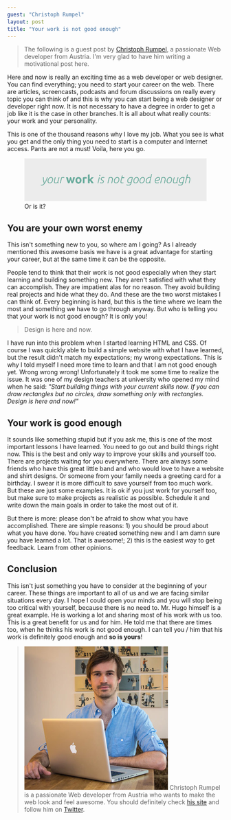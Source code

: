 ```yaml
---
guest: "Christoph Rumpel"
layout: post
title: "Your work is not good enough"
---
```


> The following is a guest post by [Christoph Rumpel](http://christoph-rumpel.com/), a passionate Web developer from Austria. I'm very glad to have him writing a motivational post here.

Here and now is really an exciting time as a web developer or web designer. You can find everything; you need to start your career on the web. There are articles, screencasts, podcasts and forum discussions on really every topic you can think of and this is why you can start being a web designer or developer right now. It is not necessary to have a degree in order to get a job like it is the case in other branches. It is all about what really counts: your work and your personality.

This is one of the thousand reasons why I love my job. What you see is what you get and the only thing you need to start is a computer and Internet access. Pants are not a must! Voila, here you go.

<figure class="figure">
<img src="/images/your-work-is-not-good-enough__catch-phrase.png" alt="" />
<figcaption>Or is it?</figcaption>
</figure>

## You are your own worst enemy

This isn't something new to you, so where am I going? As I already mentioned this awesome basis we have is a great advantage for starting your career, but at the same time it can be the opposite.

People tend to think that their work is not good especially when they start learning and building something new. They aren't satisfied with what they can accomplish. They are impatient alas for no reason. They avoid building real projects and  hide what they do. And these are the two worst mistakes I can think of. Every beginning is hard, but this is the time where we learn the most and something we have to go through anyway. But who is telling you that your work is not good enough? It is only you!

<blockquote class="pull-quote--right">Design is here and now.</blockquote>

I have run into this problem when I started learning HTML and CSS. Of course I was quickly able to build a simple website with what I have learned, but the result didn't match my expectations; my wrong expectations. This is why I told myself I need more time to learn and that I am not good enough yet. Wrong wrong wrong! Unfortunately it took me some time to realize the issue. It was one of my design teachers at university who opened my mind when he said: *"Start building things with your current skills now. If you can draw rectangles but no circles, draw something only with rectangles. Design is here and now!"*

## Your work is good enough

It sounds like something stupid but if you ask me, this is one of the most important lessons I have learned. You need to go out and build things right now. This is the best and only way to improve your skills and yourself too. There are projects waiting for you everywhere. There are always some friends who have this great little band and who would love to have a website and shirt designs. Or someone from your family needs a greeting card for a birthday. I swear it is more difficult to save yourself from too much work. But these are just some examples. It is ok if you just work for yourself too, but make sure to make projects as realistic as possible. Schedule it and write down the main goals in order to take the most out of it.

But there is more: please don't be afraid to show what you have accomplished. There are simple reasons: 1) you should be proud about what you have done. You have created something new and I am damn sure you have learned a lot. That is awesome!; 2) this is the easiest way to get feedback. Learn from other opinions.

## Conclusion

This isn't just something you have to consider at the beginning of your career. These things are important to all of us and we are facing similar situations every day. I hope I could open your minds and you will stop being too critical with yourself, because there is no need to. Mr. Hugo himself is a great example. He is working a lot and sharing most of his work with us too. This is a great benefit for us and for him. He told me that there are times too, when he thinks his work is not good enough. I can tell you / him that his work is definitely good enough and **so is yours**!

> ![Christoph Rumpel](/images/your-work-is-not-good-enough__christoph-rumpel.jpg) Christoph Rumpel is a passionate Web developer from Austria who wants to make the web look and feel awesome. You should definitely check [his site](http://christoph-rumpel.com/) and follow him on [Twitter](https://twitter.com/christophrumpel).

